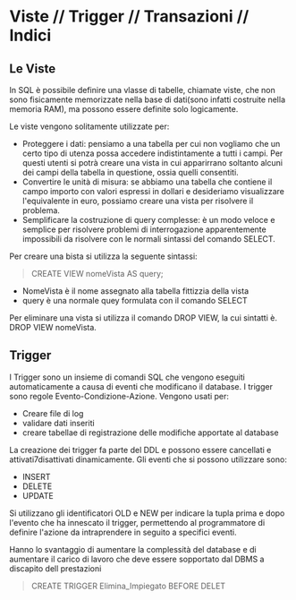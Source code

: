 # Viste // Trigger // Transazioni // Indici

## Le Viste

In SQL è possibile definire una vlasse di tabelle, chiamate viste, che non sono fisicamente memorizzate nella base di dati(sono infatti costruite nella memoria RAM), ma possono essere definite solo logicamente.

Le viste vengono solitamente utilizzate per:
- Proteggere i dati: pensiamo a una tabella per cui non vogliamo che un certo tipo di utenza possa accedere indistintamente a tutti i campi. Per questi utenti si potrà creare una vista in cui apparirrano soltanto alcuni dei campi della tabella in questione, ossia quelli consentiti.
- Convertire le unità di misura: se abbiamo una tabella che contiene il campo importo con valori espressi in dollari e desideriamo visualizzare l'equivalente in euro, possiamo creare una vista per risolvere il problema.
- Semplificare la costruzione di query complesse: è un modo veloce e semplice per risolvere problemi di interrogazione apparentemente impossibili da risolvere con le normali sintassi del comando SELECT.

Per creare una bista si utilizza la seguente sintassi:
 
 > CREATE VIEW nomeVista AS query;

- NomeVista è il nome assegnato alla tabella fittizzia della vista
- query è una normale quey formulata con il comando SELECT

Per eliminare una vista si utilizza il comando DROP VIEW, la cui sintatti è. DROP VIEW nomeVista.

## Trigger

I Trigger sono un insieme di comandi SQL che vengono eseguiti automaticamente a causa di eventi che modificano il database.
I trigger sono regole Evento-Condizione-Azione. Vengono usati per:
- Creare file di log
- validare dati inseriti
- creare tabellae di registrazione delle modifiche apportate al database

La creazione dei trigger fa parte del DDL e possono essere cancellati e attivati7disattivati dinamicamente.
Gli eventi che si possono utilizzare sono:
- INSERT
- DELETE
- UPDATE

Si utilizzano gli identificatori OLD e NEW per indicare la tupla prima e dopo l'evento che ha innescato il trigger, permettendo al programmatore di definire l'azione da intraprendere in seguito a specifici eventi.

Hanno lo svantaggio di aumentare la complessità del database e di aumentare il carico di lavoro che deve essere sopportato dal DBMS a discapito dell prestazioni

> CREATE TRIGGER Elimina_Impiegato
> BEFORE DELET
<!--stackedit_data:
eyJoaXN0b3J5IjpbNDY4NjM0MjYzXX0=
-->